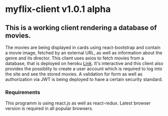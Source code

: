 # myflix-client v1.0.1 alpha

## This is a working client rendering a database of movies.

The movies are being displayed in cards using react-bootstrap and contain a movie image, fetched by an external URL, as well as information about the genre and its director.
This client uses axios to fetch movies from a database, that is deployed on heroku  [Link](https://tims-movie-api.herokuapp.com/). 
It's interactive and this client also provides the possiblity to create a user account which is required to log into the site and see the stored movies. 
A validation for form as well as authorization via JWT is being deployed to have a certain security standard. 


### Requirements
This programm is using react.js as well as react-redux. Latest browser version is required in all popular browsers.

